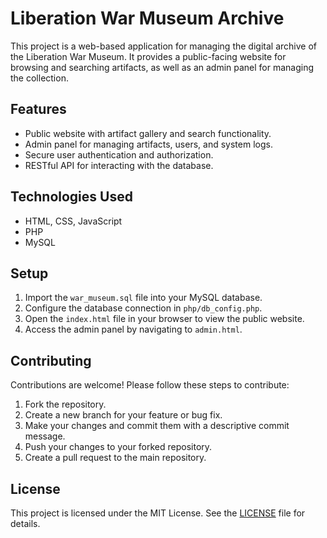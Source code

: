 # Liberation War Museum Archive

This project is a web-based application for managing the digital archive of the Liberation War Museum. It provides a public-facing website for browsing and searching artifacts, as well as an admin panel for managing the collection.

## Features

- Public website with artifact gallery and search functionality.
- Admin panel for managing artifacts, users, and system logs.
- Secure user authentication and authorization.
- RESTful API for interacting with the database.

## Technologies Used

- HTML, CSS, JavaScript
- PHP
- MySQL

## Setup

1.  Import the `war_museum.sql` file into your MySQL database.
2.  Configure the database connection in `php/db_config.php`.
3.  Open the `index.html` file in your browser to view the public website.
4.  Access the admin panel by navigating to `admin.html`.

## Contributing

Contributions are welcome! Please follow these steps to contribute:

1.  Fork the repository.
2.  Create a new branch for your feature or bug fix.
3.  Make your changes and commit them with a descriptive commit message.
4.  Push your changes to your forked repository.
5.  Create a pull request to the main repository.

## License

This project is licensed under the MIT License. See the [LICENSE](LICENSE) file for details.